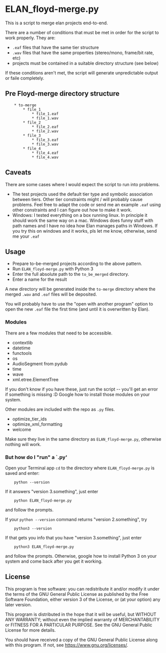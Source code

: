 # ELAN_floyd-merge.py

This is a script to merge elan projects end-to-end. 

There are a number of conditions that must be met in order for the script to work properly. They are:

* `.eaf` files that have the same tier structure
* `.wav` files that have the same properties (stereo/mono, frame/bit rate, etc)
* projects must be contained in a suitable directory structure (see below)

If these conditions aren't met, the script will generate unpredictable output or faile completely.

## Pre Floyd-merge directory structure

		* to-merge
			* file_1
				* file_1.eaf
				* file_1.wav
			* file_2
				* file_2.eaf
				* file_2.wav
			* file_3
				* file_3.eaf
				* file_3.wav
			* file_4
				* file_4.eaf
				* file_4.wav

## Caveats

There are some cases where I would expect the script to run into problems.

* The test projects used the default tier type and symbolic association between tiers. Other tier constraints might / will probably cause problems. Feel free to adapt the code or send me an example `.eaf` using other constraints and I can figure out how to make it work.
* Windows: I tested everything on a box running linux. In principle it should work the same way on a mac. Windows does funny stuff with path names and I have no idea how Elan manages paths in Windows. If you try this on windows and it works, pls let me know, otherwise, send me your `.eaf`

## Usage

* Prepare to-be-merged projects according to the above pattern.
* Run `ELAN_floyd-merge.py` with Python 3
* Enter the full absolute path to the `to_be_merged` directory.
* Enter a name for the result

A new directory will be generated inside the `to-merge` directory where the merged `.wav` and `.eaf` files will be deposited.

You will probably have to use the "open with another program" option to open the new `.eaf` file the first time (and until it is overwritten by Elan).

### Modules

There are a few modules that need to be accessible.

* contextlib
* datetime
* functools
* os
* AudioSegment from pydub
* time
* wave
* xml.etree.ElementTree

If you don't know if you have these, just run the script -- you'll get an error if something is missing :D Google how to install those modules on your system.

Other modules are included with the repo as `.py` files.

* optimize_tier_ids
* optimize_xml_formatting
* welcome

Make sure they live in the same directory as `ELAN_floyd-merge.py`, otherwise nothing will work.

### But how do I "run" a `.py'

Open your Terminal app `cd` to the directory where `ELAN_floyd-merge.py` is saved and enter:

        python --version

If it answers "version 3.something", just enter

        python ELAN_floyd-merge.py

and follow the prompts.

If your `python --version` command returns "version 2.something", try

        python3 --version

If that gets you info that you have "version 3.something", just enter

        python3 ELAN_floyd-merge.py

and follow the prompts. Otherwise, google how to install Python 3 on your system and come back after you get it working.

## License

This program is free software: you can redistribute it and/or modify it under the terms of the GNU General Public License as published by the Free Software Foundation, either version 3 of the License, or (at your option) any later version.

This program is distributed in the hope that it will be useful, but WITHOUT ANY WARRANTY; without even the implied warranty of MERCHANTABILITY or FITNESS FOR A PARTICULAR PURPOSE. See the GNU General Public License for more details.

You should have received a copy of the GNU General Public License along with this program.  If not, see <https://www.gnu.org/licenses/>.


